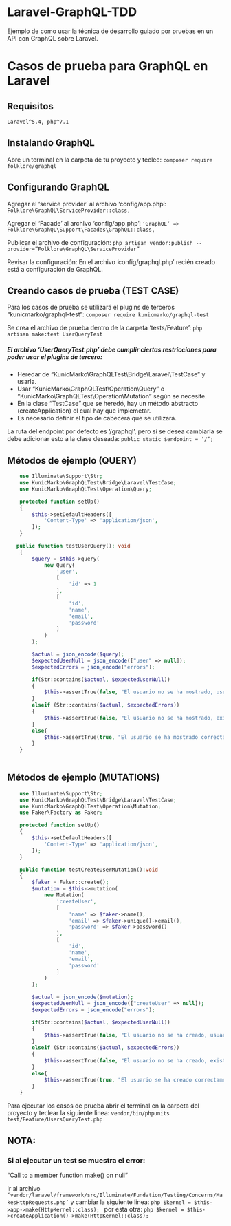 # Laravel-GraphQL-TDD

Ejemplo de como usar la técnica de desarrollo guiado por pruebas en un API con GraphQL sobre Laravel.


# Casos de prueba para GraphQL en Laravel

## Requisitos
    Laravel^5.4, php^7.1
    
## Instalando GraphQL
Abre un terminal en la carpeta de tu proyecto y teclee:
    ``` composer require folklore/graphql ```
    
## Configurando GraphQL
Agregar el ‘service provider’ al archivo ‘config/app.php’:
    ``` Folklore\GraphQL\ServiceProvider::class, ```

Agregar el ‘Facade’ al archivo ‘config/app.php’:
    ``` ‘GraphQL’ => Folklore\GraphQL\Support\Facades\GraphQL::class, ```

Publicar el archivo de configuración:
    ``` php artisan vendor:publish --provider=”Folklore\GraphQL\ServiceProvider” ```

Revisar la configuración:
En el archivo ‘config/graphql.php’ recién creado está a configuración de GraphQL.



## Creando casos de prueba (TEST CASE)
Para los casos de prueba se utilizará el plugins de terceros “kunicmarko/graphql-test”:
    ``` composer require kunicmarko/graphql-test ```

Se crea el archivo de prueba dentro de la carpeta ‘tests/Feature’:
    ``` php artisan make:test UserQueryTest ```
    

##### El archivo ‘UserQueryTest.php’ debe cumplir ciertas restricciones para poder usar el plugins de tercero:
* Heredar de “KunicMarko\GraphQLTest\Bridge\Laravel\TestCase” y usarla.
* Usar “KunicMarko\GraphQLTest\Operation\Query” o “KunicMarko\GraphQLTest\Operation\Mutation” según se necesite.
* En la clase “TestCase” que se heredó, hay un método abstracto (createApplication) el cual hay que implemetar.
* Es necesario definir el tipo de cabecera que se utilizará.

La ruta del endpoint por defecto es ‘/graphql’, pero si se desea cambiarla se debe adicionar esto a la clase deseada:
 ``` public static $endpoint = ‘/’; ```
 

## Métodos de ejemplo (QUERY)
```php
    use Illuminate\Support\Str;
    use KunicMarko\GraphQLTest\Bridge\Laravel\TestCase;
    use KunicMarko\GraphQLTest\Operation\Query;
```

```php
    protected function setUp()
    {
        $this->setDefaultHeaders([
            'Content-Type' => 'application/json',
        ]);
    }
```

```php
   public function testUserQuery(): void
    {
        $query = $this->query(
            new Query(
                'user',
                [
                    'id' => 1
                ],
                [
                    'id',
                    'name',
                    'email',
                    'password'
                ]
            )
        );

        $actual = json_encode($query);
        $expectedUserNull = json_encode(["user" => null]);
        $expectedErrors = json_encode("errors");

        if(Str::contains($actual, $expectedUserNull))
        {
            $this->assertTrue(false, "El usuario no se ha mostrado, usuario null");
        }
        elseif (Str::contains($actual, $expectedErrors))
        {
            $this->assertTrue(false, "El usuario no se ha mostrado, existen errores en los datos");
        }
        else{
            $this->assertTrue(true, "El usuario se ha mostrado correctamente");
        }
    } 
    
```

## Métodos de ejemplo (MUTATIONS)
```php
    use Illuminate\Support\Str;
    use KunicMarko\GraphQLTest\Bridge\Laravel\TestCase;
    use KunicMarko\GraphQLTest\Operation\Mutation;
    use Faker\Factory as Faker;
```
    
```php
    protected function setUp()
    {
        $this->setDefaultHeaders([
            'Content-Type' => 'application/json',
        ]);
    }
```

```php
    public function testCreateUserMutation():void
    {
        $faker = Faker::create();
        $mutation = $this->mutation(
            new Mutation(
                'createUser',
                [
                    'name' => $faker->name(),
                    'email' => $faker->unique()->email(),
                    'password' => $faker->password()
                ],
                [
                    'id',
                    'name',
                    'email',
                    'password'
                ]
            )
        );

        $actual = json_encode($mutation);
        $expectedUserNull = json_encode(["createUser" => null]);
        $expectedErrors = json_encode("errors");

        if(Str::contains($actual, $expectedUserNull))
        {
            $this->assertTrue(false, "El usuario no se ha creado, usuario null");
        }
        elseif (Str::contains($actual, $expectedErrors))
        {
            $this->assertTrue(false, "El usuario no se ha creado, existen errores en los datos");
        }
        else{
            $this->assertTrue(true, "El usuario se ha creado correctamente");
        }
    }
```


Para ejecutar los casos de prueba abrir el terminal en la carpeta del proyecto y teclear la siguiente linea:
``` vendor/bin/phpunits test/Feature/UsersQueryTest.php ```
 
 
## NOTA: 
### Si al ejecutar un test se muestra el error:
“Call to a member function make() on null”

Ir al archivo ``` ‘vendor/laravel/framework/src/Illuminate/Fundation/Testing/Concerns/MakesHttpRequests.php’``` y cambiar la siguiente linea:
```php $kernel = $this->app->make(HttpKernel::class); ```
por esta otra:
```php $kernel = $this->createApplication()->make(HttpKernel::class);```

